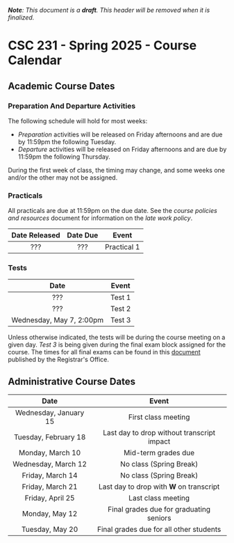 ***Note**: This document is a **draft**. This header will be removed when it is finalized.*

# CSC 231 - Spring 2025 -  Course Calendar

## Academic Course Dates

### Preparation And Departure Activities

The following schedule will hold for most weeks:

* _Preparation_ activities will be released on Friday afternoons and are due by 11:59pm the following Tuesday.
* _Departure_ activities will be released on Friday afternoons and are due by 11:59pm the following Thursday.

During the first week of class, the timing may change, and some weeks one and/or the other may not be assigned.

### Practicals

All practicals are due at 11:59pm on the due date. See the *course policies and resources* document for information on the *late work policy*.

| Date Released | Date Due | Event |
| :--: | :--: | :--: |
| ??? | ??? | Practical 1 |

### Tests

| Date | Event |
| :-: | :--: |
| ??? | Test 1 |
| ??? | Test 2 |
| Wednesday, May 7, 2:00pm | Test 3 |

Unless otherwise indicated, the tests will be during the course meeting on a given day. *Test 3* is being given during the final exam block assigned for the course. The times for all final exams can be found in this [document](https://prod.wp.cdn.aws.wfu.edu/sites/120/2024/05/24-25-Final-Exam-Schedule.pdf) published by the Registrar's Office.

## Administrative Course Dates

|          Date          |                   Event                    |
| :--------------------: | :----------------------------------------: |
|  Wednesday, January 15 | First class meeting                        |
|  Tuesday, February 18  | Last day to drop without transcript impact |
|  Monday, March 10      | Mid-term grades due                        |
|  Wednesday, March 12   | No class (Spring Break)                    |
|  Friday, March 14      | No class (Spring Break)                    |
|  Friday, March 21      | Last day to drop with **W** on transcript  |
|  Friday, April 25      | Last class meeting                         |
|  Monday, May 12        | Final grades due for graduating seniors    |
|  Tuesday, May 20       | Final grades due for all other students    |
